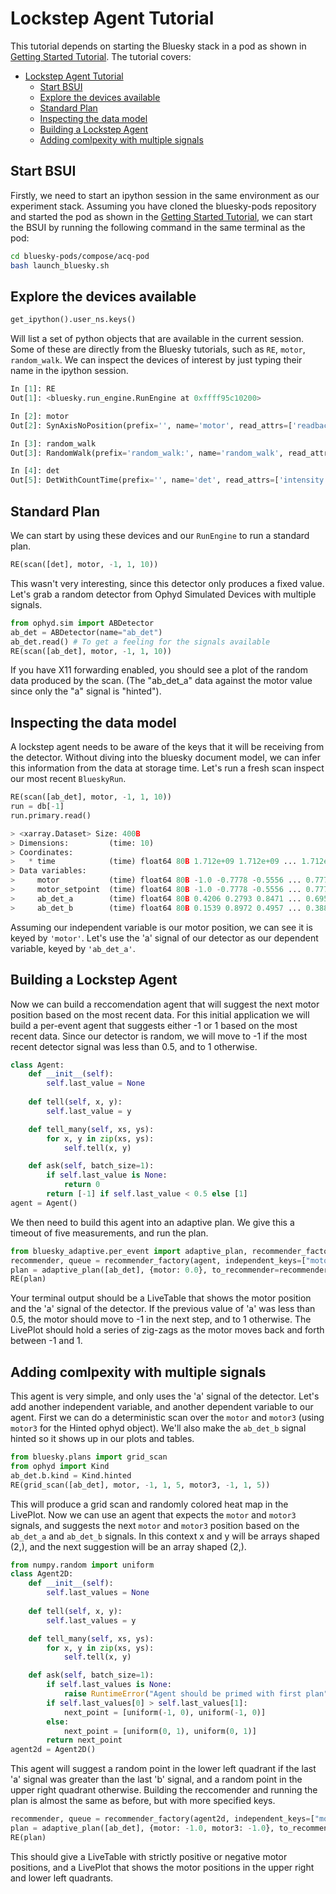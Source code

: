 # Lockstep Agent Tutorial

This tutorial depends on starting the Bluesky stack in a pod as shown in [Getting Started Tutorial](getting-started.md).
The tutorial covers:
- [Lockstep Agent Tutorial](#lockstep-agent-tutorial)
  - [Start BSUI](#start-bsui)
  - [Explore the devices available](#explore-the-devices-available)
  - [Standard Plan](#standard-plan)
  - [Inspecting the data model](#inspecting-the-data-model)
  - [Building a Lockstep Agent](#building-a-lockstep-agent)
  - [Adding comlpexity with multiple signals](#adding-comlpexity-with-multiple-signals)


## Start BSUI
Firstly, we need to start an ipython session in the same environment as our experiment stack. 
Assuming you have cloned the bluesky-pods repository and started the pod as shown in the [Getting Started Tutorial](getting-started.md), we can start the BSUI by running the following command in the same terminal as the pod:

```bash
cd bluesky-pods/compose/acq-pod
bash launch_bluesky.sh
```

## Explore the devices available
```python
get_ipython().user_ns.keys()
```
Will list a set of python objects that are available in the current session.
Some of these are directly from the Bluesky tutorials, such as `RE`, `motor`, `random_walk`.
We can inspect the devices of interest by just typing their name in the ipython session.
```python
In [1]: RE
Out[1]: <bluesky.run_engine.RunEngine at 0xffff95c10200>

In [2]: motor
Out[2]: SynAxisNoPosition(prefix='', name='motor', read_attrs=['readback', 'setpoint'], configuration_attrs=['velocity', 'acceleration'])

In [3]: random_walk
Out[3]: RandomWalk(prefix='random_walk:', name='random_walk', read_attrs=['x'], configuration_attrs=['dt'])

In [4]: det
Out[5]: DetWithCountTime(prefix='', name='det', read_attrs=['intensity', 'count_time'], configuration_attrs=[])
```

## Standard Plan

We can start by using these devices and our `RunEngine` to run a standard plan.

```python
RE(scan([det], motor, -1, 1, 10))
```

This wasn't very interesting, since this detector only produces a fixed value.
Let's grab a random detector from Ophyd Simulated Devices with multiple signals.

```python
from ophyd.sim import ABDetector
ab_det = ABDetector(name="ab_det")
ab_det.read() # To get a feeling for the signals available
RE(scan([ab_det], motor, -1, 1, 10))
```
If you have X11 forwarding enabled, you should see a plot of the random data produced by the scan. (The "ab_det_a" data against the motor value since only the "a" signal is "hinted").

## Inspecting the data model
A lockstep agent needs to be aware of the keys that it will be receiving from the detector.
Without diving into the bluesky document model, we can infer this information from the data at storage time. 
Let's run a fresh scan inspect our most recent `BlueskyRun`. 

```python
RE(scan([ab_det], motor, -1, 1, 10))
run = db[-1]
run.primary.read()

> <xarray.Dataset> Size: 400B
> Dimensions:         (time: 10)
> Coordinates:
>   * time            (time) float64 80B 1.712e+09 1.712e+09 ... 1.712e+09
> Data variables:
>     motor           (time) float64 80B -1.0 -0.7778 -0.5556 ... 0.7778 1.0
>     motor_setpoint  (time) float64 80B -1.0 -0.7778 -0.5556 ... 0.7778 1.0
>     ab_det_a        (time) float64 80B 0.4206 0.2793 0.8471 ... 0.695 0.6514
>     ab_det_b        (time) float64 80B 0.1539 0.8972 0.4957 ... 0.3888 0.05702
```

Assuming our independent variable is our motor position, we can see it is keyed by `'motor'`.
Let's use the 'a' signal of our detector as our dependent variable, keyed by `'ab_det_a'`.

## Building a Lockstep Agent
Now we can build a reccomendation agent that will suggest the next motor position based on the most recent data.
For this initial application we will build a per-event agent that suggests either -1 or 1 based on the most recent data.
Since our detector is random, we will move to -1 if the most recent detector signal was less than 0.5, and to 1 otherwise.

```python
class Agent:
    def __init__(self):
        self.last_value = None
    
    def tell(self, x, y):
        self.last_value = y

    def tell_many(self, xs, ys):
        for x, y in zip(xs, ys):
            self.tell(x, y)

    def ask(self, batch_size=1):
        if self.last_value is None:
            return 0
        return [-1] if self.last_value < 0.5 else [1]
agent = Agent()
```

We then need to build this agent into an adaptive plan. We give this a timeout of five measurements, and run the plan.

```python
from bluesky_adaptive.per_event import adaptive_plan, recommender_factory
recommender, queue = recommender_factory(agent, independent_keys=["motor"], dependent_keys=["ab_det_a"], max_count=5)
plan = adaptive_plan([ab_det], {motor: 0.0}, to_recommender=recommender, from_recommender=queue)
RE(plan)
```

Your terminal output should be a LiveTable that shows the motor position and the 'a' signal of the detector.
If the previous value of 'a' was less than 0.5, the motor should move to -1 in the next step, and to 1 otherwise. 
The LivePlot should hold a series of zig-zags as the motor moves back and forth between -1 and 1.


## Adding comlpexity with multiple signals

This agent is very simple, and only uses the 'a' signal of the detector.
Let's add another independent variable, and another dependent variable to our agent.
First we can do a deterministic scan over the `motor` and `motor3` (using `motor3` for the Hinted ophyd object). 
We'll also make the `ab_det_b` signal hinted so it shows up in our plots and tables. 

```python
from bluesky.plans import grid_scan
from ophyd import Kind
ab_det.b.kind = Kind.hinted
RE(grid_scan([ab_det], motor, -1, 1, 5, motor3, -1, 1, 5))
```

This will produce a grid scan and randomly colored heat map in the LivePlot.
Now we can use an agent that expects the `motor` and `motor3` signals, and suggests the next `motor` and `motor3` position based on the `ab_det_a` and `ab_det_b` signals.
In this context x and y will be arrays shaped (2,), and the next suggestion will be an array shaped (2,).

```python
from numpy.random import uniform
class Agent2D:
    def __init__(self):
        self.last_values = None
    
    def tell(self, x, y):
        self.last_values = y

    def tell_many(self, xs, ys):
        for x, y in zip(xs, ys):
            self.tell(x, y)

    def ask(self, batch_size=1):
        if self.last_values is None:
            raise RuntimeError("Agent should be primed with first plan")   
        if self.last_values[0] > self.last_values[1]:
            next_point = [uniform(-1, 0), uniform(-1, 0)]
        else:
            next_point = [uniform(0, 1), uniform(0, 1)]
        return next_point
agent2d = Agent2D()
```

This agent will suggest a random point in the lower left quadrant if the last 'a' signal was greater than the last 'b' signal, and a random point in the upper right quadrant otherwise.
Building the reccomender and running the plan is almost the same as before, but with more specified keys.

```python
recommender, queue = recommender_factory(agent2d, independent_keys=["motor", "motor3"], dependent_keys=["ab_det_a", "ab_det_b"], max_count=20)
plan = adaptive_plan([ab_det], {motor: -1.0, motor3: -1.0}, to_recommender=recommender, from_recommender=queue)
RE(plan)
```

This should give a LiveTable with strictly positive or negative motor positions, and a LivePlot that shows the motor positions in the upper right and lower left quadrants. 

